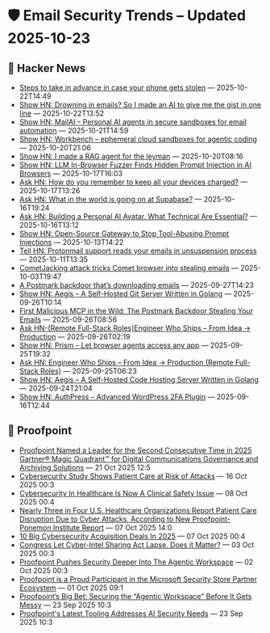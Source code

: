 # 🛡️ Email Security Trends – Updated 2025-10-23

## 📰 Hacker News
- [Steps to take in advance in case your phone gets stolen](https://news.ycombinator.com/item?id=45669985) — 2025-10-22T14:49
- [Show HN: Drowning in emails? So I made an AI to give me the gist in one line](https://www.supamail.co/) — 2025-10-22T13:52
- [Show HN: MailAI – Personal AI agents in secure sandboxes for email automation](https://www.mailai.live/) — 2025-10-21T14:59
- [Show HN: Workbench – ephemeral cloud sandboxes for agentic coding](https://workbench.brwse.ai) — 2025-10-20T21:06
- [Show HN: I made a RAG agent for the leyman](https://www.sitesidekick.io) — 2025-10-20T08:16
- [Show HN: LLM In-Browser Fuzzer Finds Hidden Prompt Injection in AI Browsers](https://browsertotal.com/demos/agentic-browser-fuzzer) — 2025-10-17T16:03
- [Ask HN: How do you remember to keep all your devices charged?](https://news.ycombinator.com/item?id=45616536) — 2025-10-17T13:26
- [Ask HN: What in the world is going on at Supabase?](https://news.ycombinator.com/item?id=45609621) — 2025-10-16T19:24
- [Ask HN: Building a Personal AI Avatar. What Technical Are Essential?](https://news.ycombinator.com/item?id=45604911) — 2025-10-16T13:12
- [Show HN: Open-Source Gateway to Stop Tool-Abusing Prompt Injections](https://www.archestra.ai/) — 2025-10-13T14:22
- [Tell HN: Protonmail support reads your emails in unsuspension process](https://news.ycombinator.com/item?id=45549020) — 2025-10-11T13:35
- [CometJacking attack tricks Comet browser into stealing emails](https://www.bleepingcomputer.com/news/security/commetjacking-attack-tricks-comet-browser-into-stealing-emails/) — 2025-10-03T19:47
- [A Postmark backdoor that’s downloading emails](https://www.koi.security/blog/postmark-mcp-npm-malicious-backdoor-email-theft) — 2025-09-27T14:23
- [Show HN: Aegis – A Self-Hosted Git Server Written in Golang](https://github.com/AegisCodeForge/aegis) — 2025-09-26T10:14
- [First Malicious MCP in the Wild: The Postmark Backdoor Stealing Your Emails](https://www.koi.security/blog/postmark-mcp-npm-malicious-backdoor-email-theft) — 2025-09-26T08:56
- [Ask HN-(Remote Full-Stack Roles)Engineer Who Ships – From Idea → Production](https://news.ycombinator.com/item?id=45381883) — 2025-09-26T02:19
- [Show HN: Prism – Let browser agents access any app](https://prismai.sh) — 2025-09-25T19:32
- [Ask HN: Engineer Who Ships – From Idea → Production (Remote Full-Stack Roles)](https://news.ycombinator.com/item?id=45369810) — 2025-09-25T06:23
- [Show HN: Aegis – A Self-Hosted Code Hosting Server Written in Golang](https://github.com/AegisCodeForge/aegis) — 2025-09-24T21:04
- [Show HN: AuthPress – Advanced WordPress 2FA Plugin](https://wordpress.org/plugins/two-factor-login-telegram/) — 2025-09-16T12:44

## 📰 Proofpoint
- [Proofpoint Named a Leader for the Second Consecutive Time in 2025 Gartner® Magic Quadrant™ for Digital Communications Governance and Archiving Solutions](https://www.proofpoint.com/us/newsroom/press-releases/proofpoint-named-leader-second-consecutive-time-2025-gartnerr-magic) — 21 Oct 2025 12:5
- [Cybersecurity Study Shows Patient Care at Risk of Attacks](https://www.proofpoint.com/us/newsroom/news/cybersecurity-study-shows-patient-care-risk-attacks) — 16 Oct 2025 00:3
- [Cybersecurity In Healthcare Is Now A Clinical Safety Issue](https://www.proofpoint.com/us/newsroom/news/cybersecurity-healthcare-now-clinical-safety-issue) — 08 Oct 2025 00:4
- [Nearly Three in Four U.S. Healthcare Organizations Report Patient Care Disruption Due to Cyber Attacks, According to New Proofpoint-Ponemon Institute Report](https://www.proofpoint.com/us/newsroom/press-releases/nearly-three-four-us-healthcare-organizations-report-patient-care-disruption) — 07 Oct 2025 14:0
- [10 Big Cybersecurity Acquisition Deals In 2025](https://www.proofpoint.com/us/newsroom/news/10-big-cybersecurity-acquisition-deals-2025) — 07 Oct 2025 00:4
- [Congress Let Cyber-Intel Sharing Act Lapse. Does it Matter?](https://www.proofpoint.com/us/newsroom/news/congress-let-cyber-intel-sharing-act-lapse-does-it-matter) — 03 Oct 2025 00:3
- [Proofpoint Pushes Security Deeper Into The Agentic Workspace](https://www.proofpoint.com/us/newsroom/news/proofpoint-pushes-security-deeper-agentic-workspace) — 02 Oct 2025 00:3
- [Proofpoint is a Proud Participant in the Microsoft Security Store Partner Ecosystem](https://www.proofpoint.com/us/newsroom/press-releases/proofpoint-proud-participant-microsoft-security-store-partner-ecosystem-0) — 01 Oct 2025 09:1
- [Proofpoint’s Big Bet: Securing the “Agentic Workspace” Before It Gets Messy](https://www.proofpoint.com/us/newsroom/news/proofpoints-big-bet-securing-agentic-workspace-it-gets-messy) — 23 Sep 2025 10:3
- [Proofpoint's Latest Tooling Addresses AI Security Needs](https://www.proofpoint.com/us/newsroom/news/proofpoints-latest-tooling-addresses-ai-security-needs) — 23 Sep 2025 10:3


